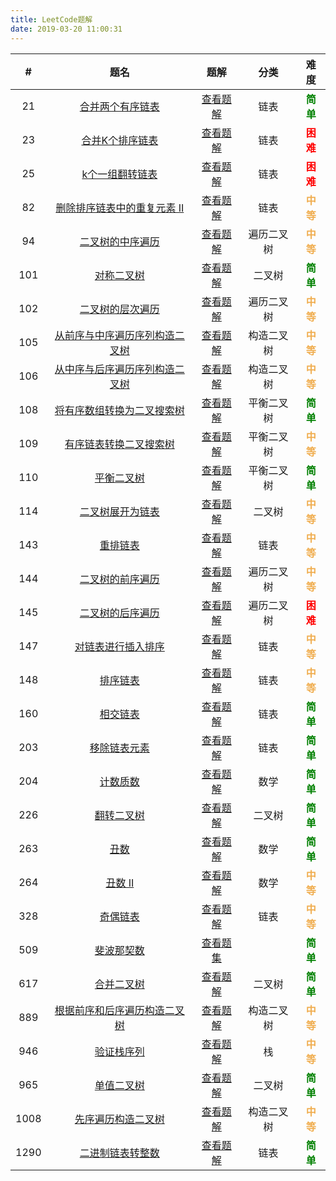 ```yaml
---
title: LeetCode题解
date: 2019-03-20 11:00:31
---
```


|  #   |                             题名                             |                             题解                             |    分类    |                    难度                     |
| :--: | :----------------------------------------------------------: | :----------------------------------------------------------: | :--------: | :-----------------------------------------: |
|  21  | [合并两个有序链表](https://leetcode-cn.com/problems/merge-two-sorted-lists/) | [查看题解](/2019/04/05/leetcode-21-merge-two-sorted-lists/)  |    链表    |  <strong style="color:green">简单</strong>  |
|  23  | [合并K个排序链表](https://leetcode-cn.com/problems/merge-k-sorted-lists/) |  [查看题解](/2019/02/22/leetcode-23-merge-k-sorted-lists/)   |    链表    |   <strong style="color:red">困难</strong>   |
|  25  | [k个一组翻转链表](https://leetcode-cn.com/problems/reverse-nodes-in-k-group/) | [查看题解](/2019/04/04/leetcode-25-reverse-nodes-in-k-group/) |    链表    |   <strong style="color:red">困难</strong>   |
|  82  | [删除排序链表中的重复元素 II](https://leetcode-cn.com/problems/remove-duplicates-from-sorted-list-ii/) | [查看题解](/2019/02/27/leetcode-82-remove-duplicates-from-sorted-list-ii/) |    链表    | <strong style="color:#f0ad4e">中等</strong> |
|  94  | [二叉树的中序遍历](https://leetcode-cn.com/problems/binary-tree-inorder-traversal/) | [查看题解](/2019/05/25/leetcode-94-binary-tree-inorder-traversal/) | 遍历二叉树 | <strong style="color:#f0ad4e">中等</strong> |
| 101  | [对称二叉树](https://leetcode-cn.com/problems/symmetric-tree/) |     [查看题解](/2019/12/06/leetcode-101-symmetric-tree/)     |   二叉树   |  <strong style="color:green">简单</strong>  |
| 102  | [二叉树的层次遍历](https://leetcode-cn.com/problems/binary-tree-level-order-traversal/) | [查看题解](/2019/05/26/leetcode-102-binary-tree-level-order-traversal/) | 遍历二叉树 | <strong style="color:#f0ad4e">中等</strong> |
| 105  | [从前序与中序遍历序列构造二叉树](https://leetcode-cn.com/problems/construct-binary-tree-from-preorder-and-inorder-traversal/) | [查看题解](/2019/05/29/leetcode-105-construct-binary-tree-from-preorder-and-inorder-traversal/) | 构造二叉树 | <strong style="color:#f0ad4e">中等</strong> |
| 106  | [从中序与后序遍历序列构造二叉树](https://leetcode-cn.com/problems/construct-binary-tree-from-inorder-and-postorder-traversal/) | [查看题解](/2019/05/29/leetcode-106-construct-binary-tree-from-inorder-and-postorder-traversal/) | 构造二叉树 | <strong style="color:#f0ad4e">中等</strong> |
| 108  | [将有序数组转换为二叉搜索树](https://leetcode-cn.com/problems/convert-sorted-array-to-binary-search-tree/) | [查看题解](/2019/05/20/leetcode-108-convert-sorted-array-to-binary-search-tree/) | 平衡二叉树 |  <strong style="color:green">简单</strong>  |
| 109  | [有序链表转换二叉搜索树](https://leetcode-cn.com/problems/convert-sorted-list-to-binary-search-tree/) | [查看题解](/2019/05/20/leetcode-109-convert-sorted-list-to-binary-search-tree/) | 平衡二叉树 | <strong style="color:#f0ad4e">中等</strong> |
| 110  | [平衡二叉树](https://leetcode-cn.com/problems/balanced-binary-tree/) |  [查看题解](/2019/05/20/leetcode-110-balanced-binary-tree/)  | 平衡二叉树 |  <strong style="color:green">简单</strong>  |
| 114  | [二叉树展开为链表](https://leetcode-cn.com/problems/flatten-binary-tree-to-linked-list/) | [查看题解](/2020/01/17/leetcode-114-flatten-binary-tree-to-linked-list/) |   二叉树   | <strong style="color:#f0ad4e">中等</strong> |
| 143  | [ 重排链表](https://leetcode-cn.com/problems/reorder-list/)  |      [查看题解](/2020/01/19/leetcode-143-reorder-list/)      |    链表    | <strong style="color:#f0ad4e">中等</strong> |
| 144  | [二叉树的前序遍历](https://leetcode-cn.com/problems/binary-tree-preorder-traversal/) | [查看题解](/2019/05/25/leetcode-144-binary-tree-preorder-traversal/) | 遍历二叉树 | <strong style="color:#f0ad4e">中等</strong> |
| 145  | [二叉树的后序遍历](https://leetcode-cn.com/problems/binary-tree-postorder-traversal/) | [查看题解](/2019/05/26/leetcode-145-binary-tree-postorder-traversal/) | 遍历二叉树 |   <strong style="color:red">困难</strong>   |
| 147  | [对链表进行插入排序](https://leetcode-cn.com/problems/insertion-sort-list/) |  [查看题解](/2020/01/11/leetcode-147-insertion-sort-list/)   |    链表    | <strong style="color:#f0ad4e">中等</strong> |
| 148  |   [排序链表](https://leetcode-cn.com/problems/sort-list/)    |       [查看题解](/2019/04/26/leetcode-148-sort-list/)        |    链表    | <strong style="color:#f0ad4e">中等</strong> |
| 160  | [相交链表](https://leetcode-cn.com/problems/intersection-of-two-linked-lists/) | [查看题解](/2020/01/15/leetcode-160-intersection-of-two-linked-lists/) |    链表    |  <strong style="color:green">简单</strong>  |
| 203  | [移除链表元素](https://leetcode-cn.com/problems/remove-linked-list-elements/) | [查看题解](/2019/05/08/leetcode-203-remove-linked-list-elements/) |    链表    |  <strong style="color:green">简单</strong>  |
| 204  |  [计数质数](https://leetcode-cn.com/problems/count-primes/)  |      [查看题解](/2019/05/02/leetcode-204-count-primes/)      |    数学    |  <strong style="color:green">简单</strong>  |
| 226  | [翻转二叉树](https://leetcode-cn.com/problems/invert-binary-tree/) |   [查看题解](/2019/12/11/leetcode-226-invert-binary-tree/)   |   二叉树   |  <strong style="color:green">简单</strong>  |
| 263  |    [丑数](https://leetcode-cn.com/problems/ugly-number/)     |      [查看题解](/2019/05/03/leetcode-263-ugly-number/)       |    数学    |  <strong style="color:green">简单</strong>  |
| 264  | [丑数 II](https://leetcode-cn.com/problems/ugly-number-ii/)  |     [查看题解](/2019/05/03/leetcode-264-ugly-number-ii/)     |    数学    | <strong style="color:#f0ad4e">中等</strong> |
| 328  | [奇偶链表](https://leetcode-cn.com/problems/odd-even-linked-list/) |  [查看题解](/2019/05/10/leetcode-328-odd-even-linked-list/)  |    链表    | <strong style="color:#f0ad4e">中等</strong> |
| 509  | [斐波那契数](https://leetcode-cn.com/problems/fibonacci-number/) |    [查看题集](/2019/11/24/leetcode-509-fibonacci-number/)    |            |  <strong style="color:green">简单</strong>  |
| 617  | [合并二叉树](https://leetcode-cn.com/problems/merge-two-binary-trees/) | [查看题解](/2019/12/08/leetcode-617-merge-two-binary-trees/) |   二叉树   |  <strong style="color:green">简单</strong>  |
| 889  | [根据前序和后序遍历构造二叉树](https://leetcode-cn.com/problems/construct-binary-tree-from-preorder-and-postorder-traversal) | [查看题解](/2019/05/29/leetcode-889-construct-binary-tree-from-preorder-and-postorder-traversal/) | 构造二叉树 | <strong style="color:#f0ad4e">中等</strong> |
| 946  | [验证栈序列](https://leetcode-cn.com/problems/validate-stack-sequences/) | [查看题解](/2019/06/01/leetcode-946-validate-stack-sequences/) |     栈     | <strong style="color:#f0ad4e">中等</strong> |
| 965  | [单值二叉树](https://leetcode-cn.com/problems/univalued-binary-tree/) | [查看题解](/2019/12/17/leetcode-965-univalued-binary-tree/)  |   二叉树   |  <strong style="color:green">简单</strong>  |
| 1008 | [先序遍历构造二叉树](https://leetcode-cn.com/problems/construct-binary-search-tree-from-preorder-traversal/) | [查看题解](/2019/05/27/leetcode-1008-construct-binary-search-tree-from-preorder-traversal/) | 构造二叉树 | <strong style="color:#f0ad4e">中等</strong> |
| 1290 | [二进制链表转整数](https://leetcode-cn.com/problems/convert-binary-number-in-a-linked-list-to-integer/) | [查看题解](/2020/01/07/leetcode-1290-convert-binary-number-in-a-linked-list-to-integer/) |    链表    |  <strong style="color:green">简单</strong>  |

